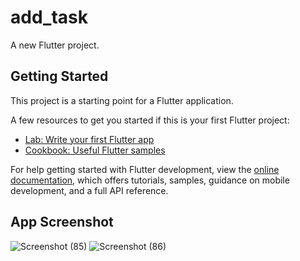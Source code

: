 # add_task

A new Flutter project.

## Getting Started

This project is a starting point for a Flutter application.

A few resources to get you started if this is your first Flutter project:

- [Lab: Write your first Flutter app](https://docs.flutter.dev/get-started/codelab)
- [Cookbook: Useful Flutter samples](https://docs.flutter.dev/cookbook)

For help getting started with Flutter development, view the
[online documentation](https://docs.flutter.dev/), which offers tutorials,
samples, guidance on mobile development, and a full API reference.

## App Screenshot

![Screenshot (85)](https://github.com/user-attachments/assets/2fed62c8-4aef-4a08-898e-db920f278a99)
![Screenshot (86)](https://github.com/user-attachments/assets/d88fce55-7072-4b9f-bb84-f053487c5396)
